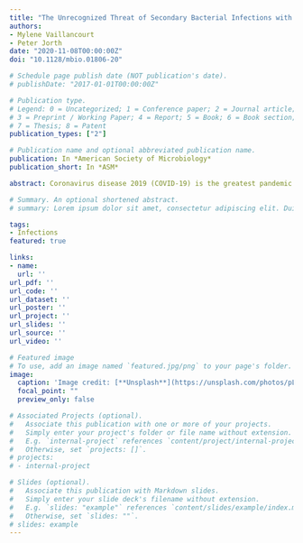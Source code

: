 ```yaml
---
title: "The Unrecognized Threat of Secondary Bacterial Infections with COVID-19"
authors:
- Mylene Vaillancourt
- Peter Jorth
date: "2020-11-08T00:00:00Z"
doi: "10.1128/mbio.01806-20"

# Schedule page publish date (NOT publication's date).
# publishDate: "2017-01-01T00:00:00Z"

# Publication type.
# Legend: 0 = Uncategorized; 1 = Conference paper; 2 = Journal article;
# 3 = Preprint / Working Paper; 4 = Report; 5 = Book; 6 = Book section;
# 7 = Thesis; 8 = Patent
publication_types: ["2"]

# Publication name and optional abbreviated publication name.
publication: In *American Society of Microbiology*
publication_short: In *ASM*

abstract: Coronavirus disease 2019 (COVID-19) is the greatest pandemic of our generation, with 16 million people affected and 650,000 deaths worldwide so far. One of the risk factors associated with COVID-19 is secondary bacterial pneumonia. In recent studies on COVID-19 patients, secondary bacterial infections were significantly associated with worse outcomes and death despite antimicrobial therapies. In the past, the intensive use of antibiotics during the severe acute respiratory syndrome coronavirus (SARS-CoV) pandemic led to increases in the prevalence of multidrug-resistant bacteria. The rising number of antibiotic-resistant bacteria and our decreasing capacity to eradicate them not only render us more vulnerable to bacterial infections but also weaken us during viral pandemics. The COVID-19 pandemic reminds us of the great health challenges we are facing, especially regarding antibiotic-resistant bacteria.

# Summary. An optional shortened abstract.
# summary: Lorem ipsum dolor sit amet, consectetur adipiscing elit. Duis posuere tellus ac convallis placerat. Proin tincidunt magna sed ex sollicitudin condimentum.

tags:
- Infections
featured: true

links:
- name: 
  url: ''
url_pdf: ''
url_code: ''
url_dataset: ''
url_poster: ''
url_project: ''
url_slides: ''
url_source: ''
url_video: ''

# Featured image
# To use, add an image named `featured.jpg/png` to your page's folder. 
image:
  caption: 'Image credit: [**Unsplash**](https://unsplash.com/photos/pLCdAaMFLTE)'
  focal_point: ""
  preview_only: false

# Associated Projects (optional).
#   Associate this publication with one or more of your projects.
#   Simply enter your project's folder or file name without extension.
#   E.g. `internal-project` references `content/project/internal-project/index.md`.
#   Otherwise, set `projects: []`.
# projects:
# - internal-project

# Slides (optional).
#   Associate this publication with Markdown slides.
#   Simply enter your slide deck's filename without extension.
#   E.g. `slides: "example"` references `content/slides/example/index.md`.
#   Otherwise, set `slides: ""`.
# slides: example
---
```


